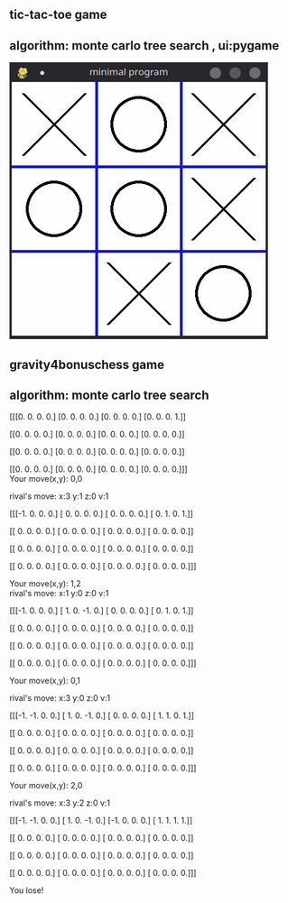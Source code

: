 tic-tac-toe game
-------------------
## algorithm: monte carlo tree search ,  ui:pygame 
![](https://github.com/super-buster/MCST/blob/master/img/Screenshot_20201114_113831.png)

gravity4bonuschess game
-------------------
## algorithm: monte carlo tree search 
[[[0. 0. 0. 0.]
  [0. 0. 0. 0.]
  [0. 0. 0. 0.]
  [0. 0. 0. 1.]]

 [[0. 0. 0. 0.]
  [0. 0. 0. 0.]
  [0. 0. 0. 0.]
  [0. 0. 0. 0.]]

 [[0. 0. 0. 0.]
  [0. 0. 0. 0.]
  [0. 0. 0. 0.]
  [0. 0. 0. 0.]]

 [[0. 0. 0. 0.]
  [0. 0. 0. 0.]
  [0. 0. 0. 0.]
  [0. 0. 0. 0.]]]  
Your move(x,y): 0,0    

rival's move:  x:3 y:1 z:0 v:1 

[[[-1.  0.  0.  0.]
  [ 0.  0.  0.  0.]
  [ 0.  0.  0.  0.]
  [ 0.  1.  0.  1.]]

 [[ 0.  0.  0.  0.]
  [ 0.  0.  0.  0.]
  [ 0.  0.  0.  0.]
  [ 0.  0.  0.  0.]]

 [[ 0.  0.  0.  0.]
  [ 0.  0.  0.  0.]
  [ 0.  0.  0.  0.]
  [ 0.  0.  0.  0.]]

 [[ 0.  0.  0.  0.]
  [ 0.  0.  0.  0.]
  [ 0.  0.  0.  0.]
  [ 0.  0.  0.  0.]]]  

Your move(x,y): 1,2  
rival's move:  x:1 y:0 z:0 v:1 

[[[-1.  0.  0.  0.]
  [ 1.  0. -1.  0.]
  [ 0.  0.  0.  0.]
  [ 0.  1.  0.  1.]]

 [[ 0.  0.  0.  0.]
  [ 0.  0.  0.  0.]
  [ 0.  0.  0.  0.]
  [ 0.  0.  0.  0.]]

 [[ 0.  0.  0.  0.]
  [ 0.  0.  0.  0.]
  [ 0.  0.  0.  0.]
  [ 0.  0.  0.  0.]]

 [[ 0.  0.  0.  0.]
  [ 0.  0.  0.  0.]
  [ 0.  0.  0.  0.]
  [ 0.  0.  0.  0.]]]  

Your move(x,y): 0,1  

rival's move:  x:3 y:0 z:0 v:1 

[[[-1. -1.  0.  0.]
  [ 1.  0. -1.  0.]
  [ 0.  0.  0.  0.]
  [ 1.  1.  0.  1.]]

 [[ 0.  0.  0.  0.]
  [ 0.  0.  0.  0.]
  [ 0.  0.  0.  0.]
  [ 0.  0.  0.  0.]]

 [[ 0.  0.  0.  0.]
  [ 0.  0.  0.  0.]
  [ 0.  0.  0.  0.]
  [ 0.  0.  0.  0.]]

 [[ 0.  0.  0.  0.]
  [ 0.  0.  0.  0.]
  [ 0.  0.  0.  0.]
  [ 0.  0.  0.  0.]]]  

Your move(x,y): 2,0  

rival's move:  x:3 y:2 z:0 v:1   

[[[-1. -1.  0.  0.]
  [ 1.  0. -1.  0.]
  [-1.  0.  0.  0.]
  [ 1.  1.  1.  1.]]

 [[ 0.  0.  0.  0.]
  [ 0.  0.  0.  0.]
  [ 0.  0.  0.  0.]
  [ 0.  0.  0.  0.]]

 [[ 0.  0.  0.  0.]
  [ 0.  0.  0.  0.]
  [ 0.  0.  0.  0.]
  [ 0.  0.  0.  0.]]

 [[ 0.  0.  0.  0.]
  [ 0.  0.  0.  0.]
  [ 0.  0.  0.  0.]
  [ 0.  0.  0.  0.]]]  
  
You lose!